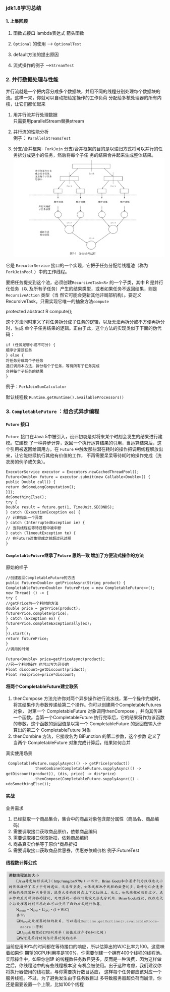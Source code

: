 ### jdk1.8学习总结
#### 1. 上集回顾

1. 函数式接口 lambda表达式 箭头函数

1. `Optional` 的使用 --> `OptionalTest`

3. default方法的提出原因

3. 流式操作的例子 -->`StreamTest`


### 2. 并行数据处理与性能
并行流就是一个把内容分成多个数据块，并用不同的线程分别处理每个数据块的流。这样一来，你就可以自动把给定操作的工作负荷
分配给多核处理器的所有内核，让它们都忙起来
1. 用并行流并行处理数据   
  只需要用parallelStream替换stream
  
2. 并行流的性能分析  
  例子： `ParallelStreamsTest`
3. 分支/合并框架- `ForkJoin`
    分支/合并框架的目的是以递归方式将可以并行的任务拆分成更小的任务，然后将每个子任
务的结果合并起来生成整体结果。  
![合并框架过程图](images/分支合并过程图.png)  

它是 `ExecutorService` 接口的一个实现，它把子任务分配给线程池（称为 `ForkJoinPool` ）中的工作线程。

 要把任务提交到这个池，必须创建`RecursiveTask<R>` 的一个子类，其中 R 是并行化任务（以
及所有子任务）产生的结果类型，或者如果任务不返回结果，则是 `RecursiveAction` 类型（当
然它可能会更新其他非局部机构）。要定义RecursiveTask，只需实现它唯一的抽象方法`compute ` 

protected abstract R compute();

这个方法同时定义了将任务拆分成子任务的逻辑，以及无法再拆分或不方便再拆分时，生成
单个子任务结果的逻辑。正由于此，这个方法的实现类似于下面的伪代码：
```
if (任务足够小或不可分) {
顺序计算该任务
} else {
将任务分成两个子任务
递归调用本方法，拆分每个子任务，等待所有子任务完成
合并每个子任务的结果
}
```

例子：`ForkJoinSumCalculator`

默认线程数 `Runtime.getRuntime().availableProcessors()`

### 3. `CompletableFuture` ：组合式异步编程
#### `Future` 接口
`Future` 接口在Java 5中被引入，设计初衷是对将来某个时刻会发生的结果进行建模。它建模
了一种异步计算，返回一个执行运算结果的引用，当运算结束后，这个引用被返回给调用方。在
`Future` 中触发那些潜在耗时的操作把调用线程解放出来，让它能继续执行其他有价值的工作，
不再需要呆呆等待耗时的操作完成（洗衣房的例子或欠条）。
```
ExecutorService executor = Executors.newCachedThreadPool();
Future<Double> future = executor.submit(new Callable<Double>() {
public Double call() {
return doSomeLongComputation();
}});
doSomethingElse();
try {
Double result = future.get(1, TimeUnit.SECONDS);
} catch (ExecutionException ee) {
// 计算抛出一个异常
} catch (InterruptedException ie) {
// 当前线程在等待过程中被中断
} catch (TimeoutException te) {
// 在Future对象完成之前超过已过期
}
```
#### `CompletableFuture`继承了`Future` 思路一致 增加了方便流式操作的方法
原始的样子
```
//创建返回CompletableFuture的方法
public Future<Double> getPriceAsync(String product) {
CompletableFuture<Double> futurePrice = new CompletableFuture<>();
new Thread( () -> {
try {
//getPrice为一个耗时的方法
double price = getPrice(product);
futurePrice.complete(price);
} catch (Exception ex) {
futurePrice.completeExceptionally(ex);
}
}).start();
return futurePrice;
}
//调用的时候

Future<Double> price=getPriceAsync(product);
//另一个耗时操作 也可以写为异步的
Float discount=getDiscount(priduct);
Float realprice=price*discount;
```
####  将两个CompletableFuture建立联系
1. thenCompose 方法允许你对两个异步操作进行流水线，第一个操作完成时，
将其结果作为参数传递给第二个操作。你可以创建两个CompletableFutures 对象，
对第一个 CompletableFuture 对象调用thenCompose ，并向其传递一个函数。当第一个CompletableFuture
 执行完毕后，它的结果将作为该函数的参数，这个函数的返回值是以第一个 CompletableFuture 的返回做输入计算出的第二个 CompletableFuture 对象
 2. thenCombine 方法，它接收名为 BiFunction 的第二参数，这个参数
定义了当两个 CompletableFuture 对象完成计算后，结果如何合并

真实使用场景
```
 CompletableFuture.supplyAsync(() -> getPrice(product))
             thenCombine(CompletableFuture.supplyAsync(() -> getDiscount(product)), (dis, price) -> dis*price）
            .thenCompose(CompletableFuture.supplyAsync(() ->doSomethingElse());
```

#### 实战
业务需求
1. 已经获取一个商品集合，集合中的商品对象包含部分属性（商品名、商品编码）
2. 需要调取接口获取商品原价，依赖商品编码
3. 需要调取接口获取折扣，依赖商品编码
4. 商品真实价格等于原价*商品折扣
4. 需要调取接口获取商品优惠券，优惠券依赖价格
例子:FutureTest

####  线程数计算公式
![线程数计算](images/线程数计算.png) 
 当前应用99%的时间都在等待接口的响应，所以估算出的W/C比率为100。这意味着如果你
期望的CPU利用率是100%，你需要创建一个拥有400个线程的线程池。实际操作中，如果你创建
的线程数任务数目更多，反而是一种浪费，因为这样做之后，你线程池中的有些线程根本没
有机会被使用。出于这种考虑，我们建议你将执行器使用的线程数，与你需要执行数目适应，
这样每个任务都应该对应一个服务线程。不过，为了避免发生由于任务数目过
多导致服务器超负荷而崩溃，你还是需要设置一个上限，比如100个线程


